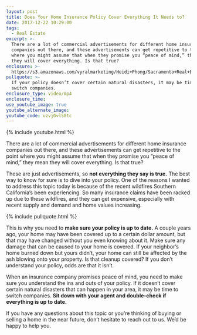 ```yaml
---
layout: post
title: Does Your Home Insurance Policy Cover Everything It Needs to?
date: 2017-12-22 10:29:00
tags:
  - Real Estate
excerpt: >-
  There are a lot of commercial advertisements for different home insurance
  companies out there, and these advertisements can get repetitive to the point
  where you might assume that when they promise you “peace of mind,” they mean
  they will cover everything. Is that true?
enclosure: >-
  https://s3.amazonaws.com/vyralmarketing/Heidi+Phong/Sacramento+Real+Estate-+Is+your+policy+up+to+date%253F.mp4
pullquote: >-
  If your policy doesn’t cover certain natural disasters, it may be time to
  switch companies.
enclosure_type: video/mp4
enclosure_time:
use_youtube_image: true
youtube_alternate_image:
youtube_code: uzvjGvlS8tc
---
```



{% include youtube.html %}

There are a lot of commercial advertisements for different home insurance companies out there, and these advertisements can get repetitive to the point where you might assume that when they promise you “peace of mind,” they mean they will cover everything. Is that true?

These are just advertisements, so **not everything they say is true.** The best way to know for sure is to dive into your policy. One of the reasons I wanted to address this topic today is because of the recent wildfires Southern California’s been experiencing. So many insurance claims have been racked up due to these wildfires, and they can get expensive, especially with recent supply and demand and home values increasing.

{% include pullquote.html %}

This is why you need to **make sure your policy is up to date.** A couple years ago, your home may have been covered up to a certain dollar amount, but that may have changed without you even knowing about it. Make sure any damage that can be caused to your home is covered. If your neighbor’s home burned down but yours didn’t, your home can still be affected by the ash blowing onto your property. Is that cleanup covered? If you don’t understand your policy, odds are that it isn’t.

When an insurance company promises peace of mind, you need to make sure you understand the ins and outs of your policy. If it doesn’t cover certain natural disasters that can happen in your area, it may be time to switch companies. **Sit down with your agent and double-check if everything is up to date.**

If you have any questions about this topic or you’re thinking of buying or selling a home in the near future, don’t hesitate to reach out to us. We’d be happy to help you.